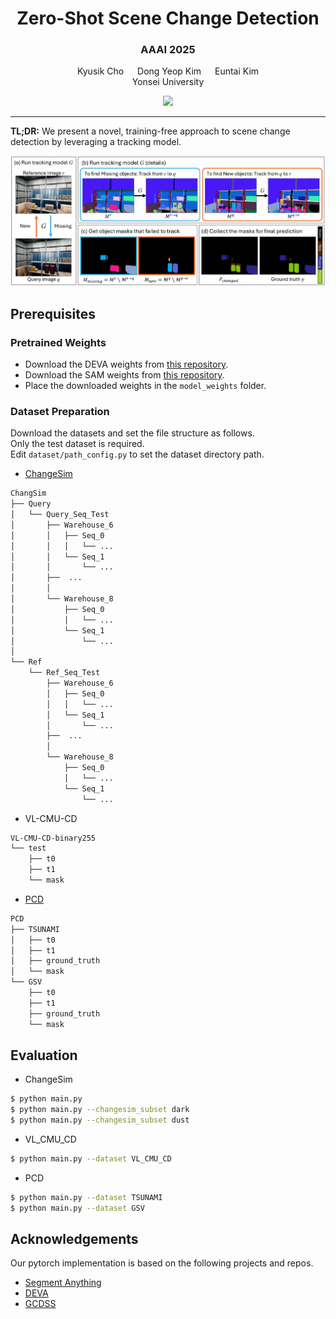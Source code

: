 <div align="center">
  
# Zero-Shot Scene Change Detection
<h3><strong>AAAI 2025</strong></h3>

Kyusik Cho &emsp; Dong Yeop Kim &emsp; Euntai Kim  
Yonsei University

<a href='https://arxiv.org/abs/2406.11210'><img src='https://img.shields.io/badge/Paper-arXiv-red'></a>


</div>
<hr />

**TL;DR:** We present a novel, training-free approach to scene change detection by leveraging a tracking model.

<p align="center">
  <img src="assets/main.png" />
</p>


## Prerequisites
### Pretrained Weights
* Download the DEVA weights from [this repository](https://github.com/hkchengrex/Tracking-Anything-with-DEVA).
* Download the SAM weights from [this repository](https://github.com/facebookresearch/segment-anything).
* Place the downloaded weights in the `model_weights` folder.

### Dataset Preparation 
Download the datasets and set the file structure as follows.  
Only the test dataset is required.  
Edit `dataset/path_config.py` to set the dataset directory path.

* [ChangeSim](https://github.com/SAMMiCA/ChangeSim)
```bash
ChangSim
├── Query
│   └── Query_Seq_Test
│       ├── Warehouse_6
│       │   ├── Seq_0
│       │   │   └── ...
│       │   └── Seq_1
│       │       └── ...
│       ├──  ...
│       │
│       └── Warehouse_8
│           ├── Seq_0
│           │   └── ...
│           └── Seq_1
│               └── ...
│
└── Ref
    └── Ref_Seq_Test
        ├── Warehouse_6
        │   ├── Seq_0
        │   │   └── ...
        │   └── Seq_1
        │       └── ...
        ├──  ...
        │
        └── Warehouse_8
            ├── Seq_0
            │   └── ...
            └── Seq_1
                └── ...
```

* VL-CMU-CD
```bash
VL-CMU-CD-binary255
└── test
    ├── t0
    ├── t1
    └── mask
```


* [PCD](https://kensakurada.github.io/pcd_dataset.html)
```bash
PCD
├── TSUNAMI
│   ├── t0
│   ├── t1
│   ├── ground_truth
│   └── mask
└── GSV
    ├── t0
    ├── t1
    ├── ground_truth
    └── mask
```


## Evaluation
* ChangeSim
```bash
$ python main.py
$ python main.py --changesim_subset dark
$ python main.py --changesim_subset dust
```

* VL_CMU_CD
```bash
$ python main.py --dataset VL_CMU_CD
```

* PCD
```bash
$ python main.py --dataset TSUNAMI
$ python main.py --dataset GSV
```

## Acknowledgements
Our pytorch implementation is based on the following projects and repos.
* [Segment Anything](https://github.com/facebookresearch/segment-anything)
* [DEVA](https://github.com/hkchengrex/Tracking-Anything-with-DEVA)
* [GCDSS](https://github.com/JethroPeng/GCDSS)


